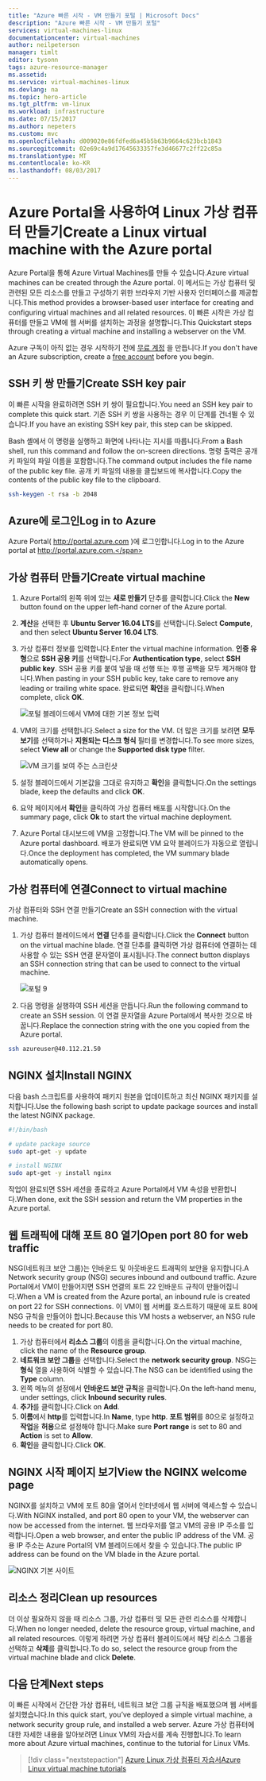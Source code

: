 ```yaml
---
title: "Azure 빠른 시작 - VM 만들기 포털 | Microsoft Docs"
description: "Azure 빠른 시작 - VM 만들기 포털"
services: virtual-machines-linux
documentationcenter: virtual-machines
author: neilpeterson
manager: timlt
editor: tysonn
tags: azure-resource-manager
ms.assetid: 
ms.service: virtual-machines-linux
ms.devlang: na
ms.topic: hero-article
ms.tgt_pltfrm: vm-linux
ms.workload: infrastructure
ms.date: 07/15/2017
ms.author: nepeters
ms.custom: mvc
ms.openlocfilehash: d009020e86fdfed6a45b5b63b9664c623bcb1843
ms.sourcegitcommit: 02e69c4a9d17645633357fe3d46677c2ff22c85a
ms.translationtype: MT
ms.contentlocale: ko-KR
ms.lasthandoff: 08/03/2017
---
```

# <a name="create-a-linux-virtual-machine-with-the-azure-portal"></a><span data-ttu-id="dd575-103">Azure Portal을 사용하여 Linux 가상 컴퓨터 만들기</span><span class="sxs-lookup"><span data-stu-id="dd575-103">Create a Linux virtual machine with the Azure portal</span></span>

<span data-ttu-id="dd575-104">Azure Portal을 통해 Azure Virtual Machines를 만들 수 있습니다.</span><span class="sxs-lookup"><span data-stu-id="dd575-104">Azure virtual machines can be created through the Azure portal.</span></span> <span data-ttu-id="dd575-105">이 메서드는 가상 컴퓨터 및 관련된 모든 리소스를 만들고 구성하기 위한 브라우저 기반 사용자 인터페이스를 제공합니다.</span><span class="sxs-lookup"><span data-stu-id="dd575-105">This method provides a browser-based user interface for creating and configuring virtual machines and all related resources.</span></span> <span data-ttu-id="dd575-106">이 빠른 시작은 가상 컴퓨터를 만들고 VM에 웹 서버를 설치하는 과정을 설명합니다.</span><span class="sxs-lookup"><span data-stu-id="dd575-106">This Quickstart steps through creating a virtual machine and installing a webserver on the VM.</span></span>

<span data-ttu-id="dd575-107">Azure 구독이 아직 없는 경우 시작하기 전에 [무료 계정](https://azure.microsoft.com/free/?WT.mc_id=A261C142F) 을 만듭니다.</span><span class="sxs-lookup"><span data-stu-id="dd575-107">If you don't have an Azure subscription, create a [free account](https://azure.microsoft.com/free/?WT.mc_id=A261C142F) before you begin.</span></span>

## <a name="create-ssh-key-pair"></a><span data-ttu-id="dd575-108">SSH 키 쌍 만들기</span><span class="sxs-lookup"><span data-stu-id="dd575-108">Create SSH key pair</span></span>

<span data-ttu-id="dd575-109">이 빠른 시작을 완료하려면 SSH 키 쌍이 필요합니다.</span><span class="sxs-lookup"><span data-stu-id="dd575-109">You need an SSH key pair to complete this quick start.</span></span> <span data-ttu-id="dd575-110">기존 SSH 키 쌍을 사용하는 경우 이 단계를 건너뛸 수 있습니다.</span><span class="sxs-lookup"><span data-stu-id="dd575-110">If you have an existing SSH key pair, this step can be skipped.</span></span>

<span data-ttu-id="dd575-111">Bash 셸에서 이 명령을 실행하고 화면에 나타나는 지시를 따릅니다.</span><span class="sxs-lookup"><span data-stu-id="dd575-111">From a Bash shell, run this command and follow the on-screen directions.</span></span> <span data-ttu-id="dd575-112">명령 출력은 공개 키 파일의 파일 이름을 포함합니다.</span><span class="sxs-lookup"><span data-stu-id="dd575-112">The command output includes the file name of the public key file.</span></span> <span data-ttu-id="dd575-113">공개 키 파일의 내용을 클립보드에 복사합니다.</span><span class="sxs-lookup"><span data-stu-id="dd575-113">Copy the contents of the public key file to the clipboard.</span></span>

```bash
ssh-keygen -t rsa -b 2048
```

## <a name="log-in-to-azure"></a><span data-ttu-id="dd575-114">Azure에 로그인</span><span class="sxs-lookup"><span data-stu-id="dd575-114">Log in to Azure</span></span> 

<span data-ttu-id="dd575-115">Azure Portal( http://portal.azure.com )에 로그인합니다.</span><span class="sxs-lookup"><span data-stu-id="dd575-115">Log in to the Azure portal at http://portal.azure.com.</span></span>

## <a name="create-virtual-machine"></a><span data-ttu-id="dd575-116">가상 컴퓨터 만들기</span><span class="sxs-lookup"><span data-stu-id="dd575-116">Create virtual machine</span></span>

1. <span data-ttu-id="dd575-117">Azure Portal의 왼쪽 위에 있는 **새로 만들기** 단추를 클릭합니다.</span><span class="sxs-lookup"><span data-stu-id="dd575-117">Click the **New** button found on the upper left-hand corner of the Azure portal.</span></span>

2. <span data-ttu-id="dd575-118">**계산**을 선택한 후 **Ubuntu Server 16.04 LTS**를 선택합니다.</span><span class="sxs-lookup"><span data-stu-id="dd575-118">Select **Compute**, and then select **Ubuntu Server 16.04 LTS**.</span></span> 

3. <span data-ttu-id="dd575-119">가상 컴퓨터 정보를 입력합니다.</span><span class="sxs-lookup"><span data-stu-id="dd575-119">Enter the virtual machine information.</span></span> <span data-ttu-id="dd575-120">**인증 유형**으로 **SSH 공용 키**를 선택합니다.</span><span class="sxs-lookup"><span data-stu-id="dd575-120">For **Authentication type**, select **SSH public key**.</span></span> <span data-ttu-id="dd575-121">SSH 공용 키를 붙여 넣을 때 선행 또는 후행 공백을 모두 제거해야 합니다.</span><span class="sxs-lookup"><span data-stu-id="dd575-121">When pasting in your SSH public key, take care to remove any leading or trailing white space.</span></span> <span data-ttu-id="dd575-122">완료되면 **확인**을 클릭합니다.</span><span class="sxs-lookup"><span data-stu-id="dd575-122">When complete, click **OK**.</span></span>

    ![포털 블레이드에서 VM에 대한 기본 정보 입력](./media/quick-create-portal/create-vm-portal-basic-blade.png)

4. <span data-ttu-id="dd575-124">VM의 크기를 선택합니다.</span><span class="sxs-lookup"><span data-stu-id="dd575-124">Select a size for the VM.</span></span> <span data-ttu-id="dd575-125">더 많은 크기를 보려면 **모두 보기**를 선택하거나 **지원되는 디스크 형식** 필터를 변경합니다.</span><span class="sxs-lookup"><span data-stu-id="dd575-125">To see more sizes, select **View all** or change the **Supported disk type** filter.</span></span> 

    ![VM 크기를 보여 주는 스크린샷](./media/quick-create-portal/create-linux-vm-portal-sizes.png)  

5. <span data-ttu-id="dd575-127">설정 블레이드에서 기본값을 그대로 유지하고 **확인**을 클릭합니다.</span><span class="sxs-lookup"><span data-stu-id="dd575-127">On the settings blade, keep the defaults and click **OK**.</span></span>

6. <span data-ttu-id="dd575-128">요약 페이지에서 **확인**을 클릭하여 가상 컴퓨터 배포를 시작합니다.</span><span class="sxs-lookup"><span data-stu-id="dd575-128">On the summary page, click **Ok** to start the virtual machine deployment.</span></span>

7. <span data-ttu-id="dd575-129">Azure Portal 대시보드에 VM을 고정합니다.</span><span class="sxs-lookup"><span data-stu-id="dd575-129">The VM will be pinned to the Azure portal dashboard.</span></span> <span data-ttu-id="dd575-130">배포가 완료되면 VM 요약 블레이드가 자동으로 열립니다.</span><span class="sxs-lookup"><span data-stu-id="dd575-130">Once the deployment has completed, the VM summary blade automatically opens.</span></span>


## <a name="connect-to-virtual-machine"></a><span data-ttu-id="dd575-131">가상 컴퓨터에 연결</span><span class="sxs-lookup"><span data-stu-id="dd575-131">Connect to virtual machine</span></span>

<span data-ttu-id="dd575-132">가상 컴퓨터와 SSH 연결 만들기</span><span class="sxs-lookup"><span data-stu-id="dd575-132">Create an SSH connection with the virtual machine.</span></span>

1. <span data-ttu-id="dd575-133">가상 컴퓨터 블레이드에서 **연결** 단추를 클릭합니다.</span><span class="sxs-lookup"><span data-stu-id="dd575-133">Click the **Connect** button on the virtual machine blade.</span></span> <span data-ttu-id="dd575-134">연결 단추를 클릭하면 가상 컴퓨터에 연결하는 데 사용할 수 있는 SSH 연결 문자열이 표시됩니다.</span><span class="sxs-lookup"><span data-stu-id="dd575-134">The connect button displays an SSH connection string that can be used to connect to the virtual machine.</span></span>

    ![포털 9](./media/quick-create-portal/portal-quick-start-9.png) 

2. <span data-ttu-id="dd575-136">다음 명령을 실행하여 SSH 세션을 만듭니다.</span><span class="sxs-lookup"><span data-stu-id="dd575-136">Run the following command to create an SSH session.</span></span> <span data-ttu-id="dd575-137">이 연결 문자열을 Azure Portal에서 복사한 것으로 바꿉니다.</span><span class="sxs-lookup"><span data-stu-id="dd575-137">Replace the connection string with the one you copied from the Azure portal.</span></span>

```bash 
ssh azureuser@40.112.21.50
```

## <a name="install-nginx"></a><span data-ttu-id="dd575-138">NGINX 설치</span><span class="sxs-lookup"><span data-stu-id="dd575-138">Install NGINX</span></span>

<span data-ttu-id="dd575-139">다음 bash 스크립트를 사용하여 패키지 원본을 업데이트하고 최신 NGINX 패키지를 설치합니다.</span><span class="sxs-lookup"><span data-stu-id="dd575-139">Use the following bash script to update package sources and install the latest NGINX package.</span></span> 

```bash 
#!/bin/bash

# update package source
sudo apt-get -y update

# install NGINX
sudo apt-get -y install nginx
```

<span data-ttu-id="dd575-140">작업이 완료되면 SSH 세션을 종료하고 Azure Portal에서 VM 속성을 반환합니다.</span><span class="sxs-lookup"><span data-stu-id="dd575-140">When done, exit the SSH session and return the VM properties in the Azure portal.</span></span>


## <a name="open-port-80-for-web-traffic"></a><span data-ttu-id="dd575-141">웹 트래픽에 대해 포트 80 열기</span><span class="sxs-lookup"><span data-stu-id="dd575-141">Open port 80 for web traffic</span></span> 

<span data-ttu-id="dd575-142">NSG(네트워크 보안 그룹)는 인바운드 및 아웃바운드 트래픽의 보안을 유지합니다.</span><span class="sxs-lookup"><span data-stu-id="dd575-142">A Network security group (NSG) secures inbound and outbound traffic.</span></span> <span data-ttu-id="dd575-143">Azure Portal에서 VM이 만들어지면 SSH 연결의 포트 22 인바운드 규칙이 만들어집니다.</span><span class="sxs-lookup"><span data-stu-id="dd575-143">When a VM is created from the Azure portal, an inbound rule is created on port 22 for SSH connections.</span></span> <span data-ttu-id="dd575-144">이 VM이 웹 서버를 호스트하기 때문에 포트 80에 NSG 규칙을 만들어야 합니다.</span><span class="sxs-lookup"><span data-stu-id="dd575-144">Because this VM hosts a webserver, an NSG rule needs to be created for port 80.</span></span>

1. <span data-ttu-id="dd575-145">가상 컴퓨터에서 **리소스 그룹**의 이름을 클릭합니다.</span><span class="sxs-lookup"><span data-stu-id="dd575-145">On the virtual machine, click the name of the **Resource group**.</span></span>
2. <span data-ttu-id="dd575-146">**네트워크 보안 그룹**을 선택합니다.</span><span class="sxs-lookup"><span data-stu-id="dd575-146">Select the **network security group**.</span></span> <span data-ttu-id="dd575-147">NSG는 **형식** 열을 사용하여 식별할 수 있습니다.</span><span class="sxs-lookup"><span data-stu-id="dd575-147">The NSG can be identified using the **Type** column.</span></span> 
3. <span data-ttu-id="dd575-148">왼쪽 메뉴의 설정에서 **인바운드 보안 규칙**을 클릭합니다.</span><span class="sxs-lookup"><span data-stu-id="dd575-148">On the left-hand menu, under settings, click **Inbound security rules**.</span></span>
4. <span data-ttu-id="dd575-149">**추가**를 클릭합니다.</span><span class="sxs-lookup"><span data-stu-id="dd575-149">Click on **Add**.</span></span>
5. <span data-ttu-id="dd575-150">**이름**에서 **http**를 입력합니다.</span><span class="sxs-lookup"><span data-stu-id="dd575-150">In **Name**, type **http**.</span></span> <span data-ttu-id="dd575-151">**포트 범위**를 80으로 설정하고 **작업**을 **허용**으로 설정해야 합니다.</span><span class="sxs-lookup"><span data-stu-id="dd575-151">Make sure **Port range** is set to 80 and **Action** is set to **Allow**.</span></span> 
6. <span data-ttu-id="dd575-152">**확인**을 클릭합니다.</span><span class="sxs-lookup"><span data-stu-id="dd575-152">Click **OK**.</span></span>


## <a name="view-the-nginx-welcome-page"></a><span data-ttu-id="dd575-153">NGINX 시작 페이지 보기</span><span class="sxs-lookup"><span data-stu-id="dd575-153">View the NGINX welcome page</span></span>

<span data-ttu-id="dd575-154">NGINX를 설치하고 VM에 포트 80을 열어서 인터넷에서 웹 서버에 액세스할 수 있습니다.</span><span class="sxs-lookup"><span data-stu-id="dd575-154">With NGINX installed, and port 80 open to your VM, the webserver can now be accessed from the internet.</span></span> <span data-ttu-id="dd575-155">웹 브라우저를 열고 VM의 공용 IP 주소를 입력합니다.</span><span class="sxs-lookup"><span data-stu-id="dd575-155">Open a web browser, and enter the public IP address of the VM.</span></span> <span data-ttu-id="dd575-156">공용 IP 주소는 Azure Portal의 VM 블레이드에서 찾을 수 있습니다.</span><span class="sxs-lookup"><span data-stu-id="dd575-156">The public IP address can be found on the VM blade in the Azure portal.</span></span>

![NGINX 기본 사이트](./media/quick-create-cli/nginx.png) 

## <a name="clean-up-resources"></a><span data-ttu-id="dd575-158">리소스 정리</span><span class="sxs-lookup"><span data-stu-id="dd575-158">Clean up resources</span></span>

<span data-ttu-id="dd575-159">더 이상 필요하지 않을 때 리소스 그룹, 가상 컴퓨터 및 모든 관련 리소스를 삭제합니다.</span><span class="sxs-lookup"><span data-stu-id="dd575-159">When no longer needed, delete the resource group, virtual machine, and all related resources.</span></span> <span data-ttu-id="dd575-160">이렇게 하려면 가상 컴퓨터 블레이드에서 해당 리소스 그룹을 선택하고 **삭제**를 클릭합니다.</span><span class="sxs-lookup"><span data-stu-id="dd575-160">To do so, select the resource group from the virtual machine blade and click **Delete**.</span></span>

## <a name="next-steps"></a><span data-ttu-id="dd575-161">다음 단계</span><span class="sxs-lookup"><span data-stu-id="dd575-161">Next steps</span></span>

<span data-ttu-id="dd575-162">이 빠른 시작에서 간단한 가상 컴퓨터, 네트워크 보안 그룹 규칙을 배포했으며 웹 서버를 설치했습니다.</span><span class="sxs-lookup"><span data-stu-id="dd575-162">In this quick start, you’ve deployed a simple virtual machine, a network security group rule, and installed a web server.</span></span> <span data-ttu-id="dd575-163">Azure 가상 컴퓨터에 대한 자세한 내용을 알아보려면 Linux VM의 자습서를 계속 진행합니다.</span><span class="sxs-lookup"><span data-stu-id="dd575-163">To learn more about Azure virtual machines, continue to the tutorial for Linux VMs.</span></span>

> [!div class="nextstepaction"]
> [<span data-ttu-id="dd575-164">Azure Linux 가상 컴퓨터 자습서</span><span class="sxs-lookup"><span data-stu-id="dd575-164">Azure Linux virtual machine tutorials</span></span>](./tutorial-manage-vm.md)
